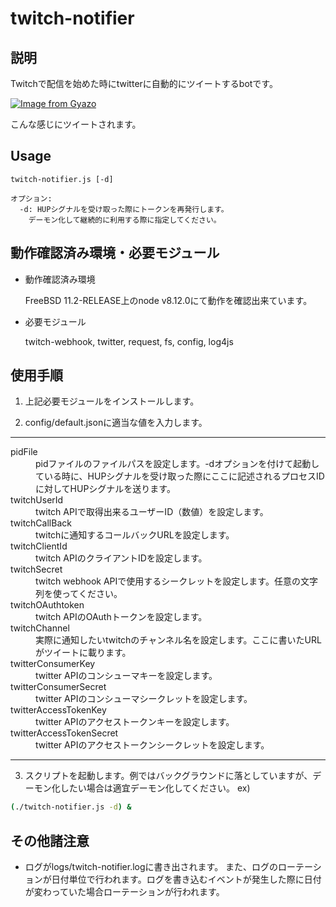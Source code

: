 # twitch-notifier


## 説明
Twitchで配信を始めた時にtwitterに自動的にツイートするbotです。

[![Image from Gyazo](https://i.gyazo.com/65d01ab3f039ea959f8a6e6be3f7f0b8.png)](https://gyazo.com/65d01ab3f039ea959f8a6e6be3f7f0b8)

こんな感じにツイートされます。


## Usage
```
twitch-notifier.js [-d]

オプション:
  -d: HUPシグナルを受け取った際にトークンを再発行します。
    デーモン化して継続的に利用する際に指定してください。
```


## 動作確認済み環境・必要モジュール

* 動作確認済み環境

  FreeBSD 11.2-RELEASE上のnode v8.12.0にて動作を確認出来ています。
* 必要モジュール

  twitch-webhook, twitter, request, fs, config, log4js


## 使用手順
1. 上記必要モジュールをインストールします。

2. config/default.jsonに適当な値を入力します。
---
<dl>
<dt>pidFile</dt>
  <dd>pidファイルのファイルパスを設定します。-dオプションを付けて起動している時に、HUPシグナルを受け取った際にここに記述されるプロセスIDに対してHUPシグナルを送ります。</dd>
<dt>twitchUserId</dt>
  <dd>twitch APIで取得出来るユーザーID（数値）を設定します。</dd>
<dt>twitchCallBack</dt>
  <dd>twitchに通知するコールバックURLを設定します。</dd>
<dt>twitchClientId</dt>
  <dd>twitch APIのクライアントIDを設定します。</dd>
<dt>twitchSecret</dt>
  <dd>twitch webhook APIで使用するシークレットを設定します。任意の文字列を使ってください。</dd>
<dt>twitchOAuthtoken</dt>
  <dd>twitch APIのOAuthトークンを設定します。</dd>
<dt>twitchChannel</dt>
  <dd>実際に通知したいtwitchのチャンネル名を設定します。ここに書いたURLがツイートに載ります。</dd>
<dt>twitterConsumerKey</dt>
  <dd>twitter APIのコンシューマキーを設定します。</dd>
<dt>twitterConsumerSecret</dt>
  <dd>twitter APIのコンシューマシークレットを設定します。</dd>
<dt>twitterAccessTokenKey</dt>
  <dd>twitter APIのアクセストークンキーを設定します。</dd>
<dt>twitterAccessTokenSecret</dt>
  <dd>twitter APIのアクセストークンシークレットを設定します。</dd>
</dl>

---

3. スクリプトを起動します。例ではバックグラウンドに落としていますが、デーモン化したい場合は適宜デーモン化してください。
ex)
```bash
(./twitch-notifier.js -d) &
```

## その他諸注意
* ログがlogs/twitch-notifier.logに書き出されます。
  また、ログのローテーションが日付単位で行われます。ログを書き込むイベントが発生した際に日付が変わっていた場合ローテーションが行われます。
